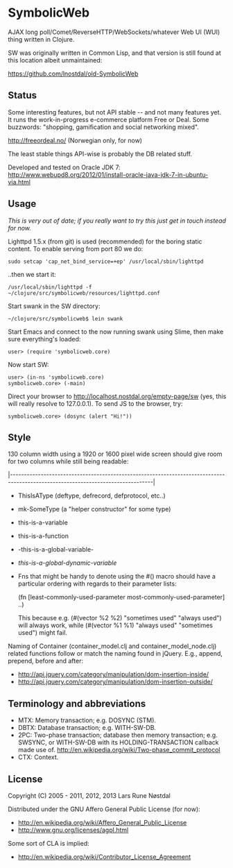 # SymbolicWeb

AJAX long poll/Comet/ReverseHTTP/WebSockets/whatever Web UI (WUI) thing written in Clojure.

SW was originally written in Common Lisp, and that version is still found at this location albeit unmaintained:

  https://github.com/lnostdal/old-SymbolicWeb



## Status

Some interesting features, but not API stable -- and not many features yet.
It runs the work-in-progress e-commerce platform Free or Deal. Some buzzwords: "shopping, gamification and social networking
mixed".

  http://freeordeal.no/ (Norwegian only, for now)


The least stable things API-wise is probably the DB related stuff.

Developed and tested on Oracle JDK 7:
  http://www.webupd8.org/2012/01/install-oracle-java-jdk-7-in-ubuntu-via.html




## Usage

*This is very out of date; if you really want to try this just get in touch instead for now.*


Lighttpd 1.5.x (from git) is used (recommended) for the boring static content. To enable serving from port 80 we do:

    sudo setcap 'cap_net_bind_service=+ep' /usr/local/sbin/lighttpd


..then we start it:

    /usr/local/sbin/lighttpd -f ~/clojure/src/symbolicweb/resources/lighttpd.conf


Start swank in the SW directory:

    ~/clojure/src/symbolicweb$ lein swank


Start Emacs and connect to the now running swank using Slime, then make sure everything's loaded:

    user> (require 'symbolicweb.core)


Now start SW:

    user> (in-ns 'symbolicweb.core)
    symbolicweb.core> (-main)


Direct your browser to http://localhost.nostdal.org/empty-page/sw (yes, this will really resolve to 127.0.0.1). To send JS to the
browser, try:

    symbolicweb.core> (dosync (alert "Hi!"))




## Style

130 column width using a 1920 or 1600 pixel wide screen should give room for two columns while still being readable:

|---------------------------------------------------------------------------------------------------------------------------------|


* ThisIsAType   (deftype, defrecord, defprotocol, etc..)
* mk-SomeType   (a "helper constructor" for some type)
* this-is-a-variable
* this-is-a-function
* -this-is-a-global-variable-
* *this-is-a-global-dynamic-variable*
* Fns that might be handy to denote using the #() macro should have a particular ordering with regards to their parameter lists:

    (fn [least-commonly-used-parameter most-commonly-used-parameter] ..)


  This because e.g. (#(vector %2 %2) "sometimes used" "always used") will always work,
  while (#(vector %1 %1) "always used" "sometimes used") might fail.


Naming of Container (container_model.clj and container_model_node.clj) related functions follow or match the naming
found in jQuery. E.g., append, prepend, before and after:

* http://api.jquery.com/category/manipulation/dom-insertion-inside/
* http://api.jquery.com/category/manipulation/dom-insertion-outside/




## Terminology and abbreviations

* MTX: Memory transaction; e.g. DOSYNC (STM).
* DBTX: Database transaction; e.g. WITH-SW-DB.
* 2PC: Two-phase transaction; database then memory transaction; e.g. SWSYNC, or WITH-SW-DB with its HOLDING-TRANSACTION callback
  made use of. http://en.wikipedia.org/wiki/Two-phase_commit_protocol
* CTX: Context.



## License

Copyright (C) 2005 - 2011, 2012, 2013 Lars Rune Nøstdal

Distributed under the GNU Affero General Public License (for now):

* http://en.wikipedia.org/wiki/Affero_General_Public_License
* http://www.gnu.org/licenses/agpl.html

Some sort of CLA is implied:

* http://en.wikipedia.org/wiki/Contributor_License_Agreement

